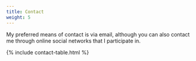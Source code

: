 ```yaml
---
title: Contact
weight: 5
---
```


My preferred means of contact is via email, although you can also contact me through online social networks that I participate
in.

{% include contact-table.html %}
